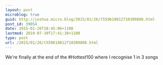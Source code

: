 ```yaml
---
layout: post
microblog: true
guid: http://joshua.micro.blog/2015/01/26/t559618012710309888.html
post_id: 39054
date: 2015-01-26T18:45:06+1100
lastmod: 2019-07-30T17:41:38+1100
type: post
url: /2015/01/26/t559618012710309888.html
---
```

We're finally at the end of the #Hottest100 where I recognise 1 in 3 songs
